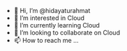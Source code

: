 - 👋 Hi, I’m @hidayaturahmat
- 👀 I’m interested in Cloud
- 🌱 I’m currently learning Cloud
- 💞️ I’m looking to collaborate on Cloud
- 📫 How to reach me ...

<!---
hidayaturahmat/hidayaturahmat is a ✨ special ✨ repository because its `README.md` (this file) appears on your GitHub profile.
You can click the Preview link to take a look at your changes.
--->
